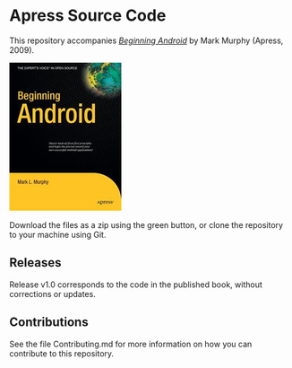# Apress Source Code

This repository accompanies [*Beginning Android*](http://www.apress.com/9781430224198) by Mark Murphy (Apress, 2009).

![Cover image](9781430224198.jpg)

Download the files as a zip using the green button, or clone the repository to your machine using Git.

## Releases

Release v1.0 corresponds to the code in the published book, without corrections or updates.

## Contributions

See the file Contributing.md for more information on how you can contribute to this repository.
